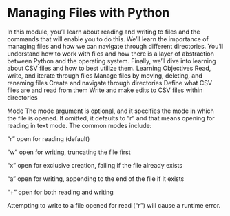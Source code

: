 # Managing Files with Python

In this module, you’ll learn about reading and writing to files and the commands that will enable you to do this. We’ll learn the importance of managing files and how we can navigate through different directories. You’ll understand how to work with files and how there is a layer of abstraction between Python and the operating system. Finally, we’ll dive into learning about CSV files and how to best utilize them.
Learning Objectives
Read, write, and iterate through files
Manage files by moving, deleting, and renaming files
Create and navigate through directories
Define what CSV files are and read from them
Write and make edits to CSV files within directories

Mode
The mode argument is optional, and it specifies the mode in which the file is opened. If omitted, it defaults to ”r” and that means opening for reading in text mode. The common modes include:

“r” open for reading (default)

“w” open for writing, truncating the file first

“x” open for exclusive creation, failing if the file already exists

“a” open for writing, appending to the end of the file if it exists

“+” open for both reading and writing

Attempting to write to a file opened for read (“r”) will cause a runtime error.
